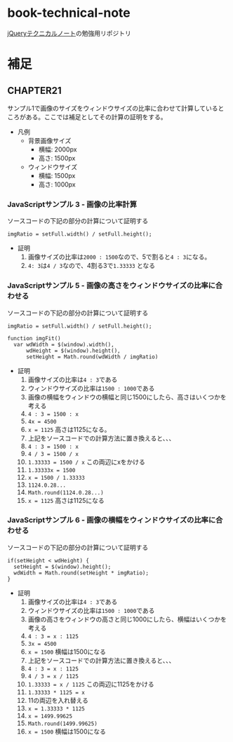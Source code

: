 # book-technical-note

[jQueryテクニカルノート](http://www.sbcr.jp/products/4797385274.html?sku=4797385274)の勉強用リポジトリ

# 補足
## CHAPTER21 
サンプル1で画像のサイズをウィンドウサイズの比率に合わせて計算しているところがある。ここでは補足としてその計算の証明をする。

* 凡例
    * 背景画像サイズ
        * 横幅: 2000px
        * 高さ: 1500px
    * ウィンドウサイズ
        * 横幅: 1500px
        * 高さ: 1000px

### JavaScriptサンプル 3 - 画像の比率計算

ソースコードの下記の部分の計算について証明する

```
imgRatio = setFull.width() / setFull.height();
```

* 証明
    1. 画像サイズの比率は`2000 : 1500`なので、5で割ると`4 : 3`になる。
    2. `4: 3`は`4 / 3`なので、4割る3で`1.33333` となる

### JavaScriptサンプル 5 - 画像の高さをウィンドウサイズの比率に合わせる

ソースコードの下記の部分の計算について証明する

```
imgRatio = setFull.width() / setFull.height();

function imgFit()
  var wdWidth = $(window).width(),
      wdHeight = $(window).height(),
      setHeight = Math.round(wdWidth / imgRatio)
```

* 証明
    1. 画像サイズの比率は`4 : 3`である
    2. ウィンドウサイズの比率は`1500 : 1000`である
    3. 画像の横幅をウィンドウの横幅と同じ1500にしたら、高さはいくつかを考える
    4. `4 : 3 = 1500 : x`
    5. `4x = 4500`
    6. `x = 1125` 高さは1125になる。
    7. 上記をソースコードでの計算方法に置き換えると、、、
    8. `4 : 3 = 1500 : x`
    9. `4 / 3 = 1500 / x`
    10. `1.33333 = 1500 / x` この両辺にxをかける
    11. `1.33333x = 1500`
    12. `x = 1500 / 1.33333`
    13. `1124.0.28...`
    14. `Math.round(1124.0.28...)`
    15. `x = 1125` 高さは1125になる


### JavaScriptサンプル 6 - 画像の横幅をウィンドウサイズの比率に合わせる

ソースコードの下記の部分の計算について証明する

```
if(setHeight < wdHeight) {
  setHeight = $(window).height();
  wdWidth = Math.round(setHeight * imgRatio);
}
```

* 証明
    1. 画像サイズの比率は`4 : 3`である
    2. ウィンドウサイズの比率は`1500 : 1000`である
    3. 画像の高さをウィンドウの高さと同じ1000にしたら、横幅はいくつかを考える
    4. `4 : 3 = x : 1125`
    5. `3x = 4500`
    6. `x = 1500` 横幅は1500になる
    7. 上記をソースコードでの計算方法に置き換えると、、、
    8. `4 : 3 = x : 1125`
    9. `4 / 3 = x / 1125`
    10. `1.33333 = x / 1125` この両辺に1125をかける
    11. `1.33333 * 1125 = x`
    12. 11の両辺を入れ替える
    13. `x = 1.33333 * 1125`
    14. `x = 1499.99625`
    15. `Math.round(1499.99625)`
    16. `x = 1500` 横幅は1500になる



